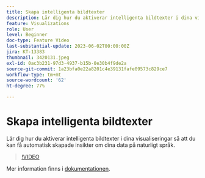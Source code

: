 ```yaml
---
title: Skapa intelligenta bildtexter
description: Lär dig hur du aktiverar intelligenta bildtexter i dina visualiseringar så att du kan få automatisk skapade insikter om dina data på naturligt språk.
feature: Visualizations
role: User
level: Beginner
doc-type: Feature Video
last-substantial-update: 2023-06-02T00:00:00Z
jira: KT-13383
thumbnail: 3420131.jpeg
exl-id: 0ac3b231-97d3-4937-b15b-0e30b4f9de2a
source-git-commit: 1a23bfa0e22a8201c4e39131fafe09573c829ce7
workflow-type: tm+mt
source-wordcount: '62'
ht-degree: 77%

---
```


# Skapa intelligenta bildtexter

Lär dig hur du aktiverar intelligenta bildtexter i dina visualiseringar så att du kan få automatisk skapade insikter om dina data på naturligt språk.

>[!VIDEO](https://video.tv.adobe.com/v/3420131/?learn=on)

Mer information finns i [dokumentationen](https://experienceleague.adobe.com/docs/analytics-platform/using/cja-workspace/visualizations/intelligent-captions.html?lang=en).
